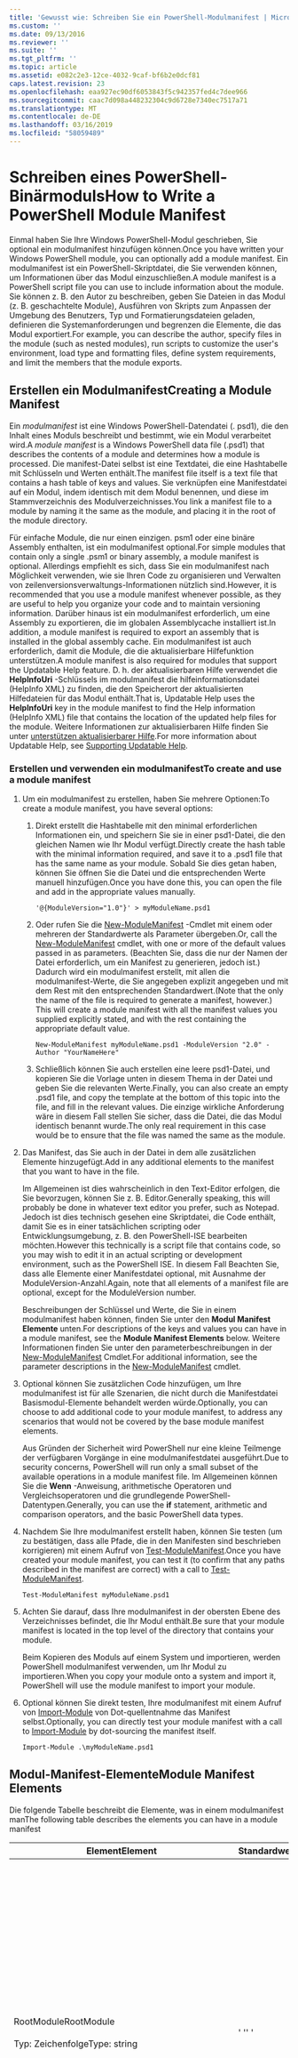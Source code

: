 ```yaml
---
title: 'Gewusst wie: Schreiben Sie ein PowerShell-Modulmanifest | Microsoft-Dokumentation'
ms.custom: ''
ms.date: 09/13/2016
ms.reviewer: ''
ms.suite: ''
ms.tgt_pltfrm: ''
ms.topic: article
ms.assetid: e082c2e3-12ce-4032-9caf-bf6b2e0dcf81
caps.latest.revision: 23
ms.openlocfilehash: eaa927ec90df6053843f5c942357fed4c7dee966
ms.sourcegitcommit: caac7d098a448232304c9d6728e7340ec7517a71
ms.translationtype: MT
ms.contentlocale: de-DE
ms.lasthandoff: 03/16/2019
ms.locfileid: "58059489"
---
```

# <a name="how-to-write-a-powershell-module-manifest"></a><span data-ttu-id="ed0cb-102">Schreiben eines PowerShell-Binärmoduls</span><span class="sxs-lookup"><span data-stu-id="ed0cb-102">How to Write a PowerShell Module Manifest</span></span>

<span data-ttu-id="ed0cb-103">Einmal haben Sie Ihre Windows PowerShell-Modul geschrieben, Sie optional ein modulmanifest hinzufügen können.</span><span class="sxs-lookup"><span data-stu-id="ed0cb-103">Once you have written your Windows PowerShell module, you can optionally add a module manifest.</span></span> <span data-ttu-id="ed0cb-104">Ein modulmanifest ist ein PowerShell-Skriptdatei, die Sie verwenden können, um Informationen über das Modul einzuschließen.</span><span class="sxs-lookup"><span data-stu-id="ed0cb-104">A module manifest is a PowerShell script file you can use to include information about the module.</span></span> <span data-ttu-id="ed0cb-105">Sie können z. B. den Autor zu beschreiben, geben Sie Dateien in das Modul (z. B. geschachtelte Module), Ausführen von Skripts zum Anpassen der Umgebung des Benutzers, Typ und Formatierungsdateien geladen, definieren die Systemanforderungen und begrenzen die Elemente, die das Modul exportiert.</span><span class="sxs-lookup"><span data-stu-id="ed0cb-105">For example, you can describe the author, specify files in the module (such as nested modules), run scripts to customize the user's environment, load type and formatting files, define system requirements, and limit the members that the module exports.</span></span>

## <a name="creating-a-module-manifest"></a><span data-ttu-id="ed0cb-106">Erstellen ein Modulmanifest</span><span class="sxs-lookup"><span data-stu-id="ed0cb-106">Creating a Module Manifest</span></span>

<span data-ttu-id="ed0cb-107">Ein *modulmanifest* ist eine Windows PowerShell-Datendatei (. psd1), die den Inhalt eines Moduls beschreibt und bestimmt, wie ein Modul verarbeitet wird.</span><span class="sxs-lookup"><span data-stu-id="ed0cb-107">A *module manifest* is a Windows PowerShell data file (.psd1) that describes the contents of a module and determines how a module is processed.</span></span> <span data-ttu-id="ed0cb-108">Die manifest-Datei selbst ist eine Textdatei, die eine Hashtabelle mit Schlüsseln und Werten enthält.</span><span class="sxs-lookup"><span data-stu-id="ed0cb-108">The manifest file itself is a text file that contains a hash table of keys and values.</span></span> <span data-ttu-id="ed0cb-109">Sie verknüpfen eine Manifestdatei auf ein Modul, indem identisch mit dem Modul benennen, und diese im Stammverzeichnis des Modulverzeichnisses.</span><span class="sxs-lookup"><span data-stu-id="ed0cb-109">You link a manifest file to a module by naming it the same as the module, and placing it in the root of the module directory.</span></span>

<span data-ttu-id="ed0cb-110">Für einfache Module, die nur einen einzigen. psm1 oder eine binäre Assembly enthalten, ist ein modulmanifest optional.</span><span class="sxs-lookup"><span data-stu-id="ed0cb-110">For simple modules that contain only a single .psm1 or binary assembly, a module manifest is optional.</span></span> <span data-ttu-id="ed0cb-111">Allerdings empfiehlt es sich, dass Sie ein modulmanifest nach Möglichkeit verwenden, wie sie Ihren Code zu organisieren und Verwalten von zeilenversionsverwaltungs-Informationen nützlich sind.</span><span class="sxs-lookup"><span data-stu-id="ed0cb-111">However, it is recommended that you use a module manifest whenever possible, as they are useful to help you organize your code and to maintain versioning information.</span></span> <span data-ttu-id="ed0cb-112">Darüber hinaus ist ein modulmanifest erforderlich, um eine Assembly zu exportieren, die im globalen Assemblycache installiert ist.</span><span class="sxs-lookup"><span data-stu-id="ed0cb-112">In addition, a module manifest is required to export an assembly that is installed in the global assembly cache.</span></span> <span data-ttu-id="ed0cb-113">Ein modulmanifest ist auch erforderlich, damit die Module, die die aktualisierbare Hilfefunktion unterstützen.</span><span class="sxs-lookup"><span data-stu-id="ed0cb-113">A module manifest is also required for modules that support the Updatable Help feature.</span></span> <span data-ttu-id="ed0cb-114">D. h. der aktualisierbaren Hilfe verwendet die **HelpInfoUri** -Schlüssels im modulmanifest die hilfeinformationsdatei (HelpInfo XML) zu finden, die den Speicherort der aktualisierten Hilfedateien für das Modul enthält.</span><span class="sxs-lookup"><span data-stu-id="ed0cb-114">That is, Updatable Help uses the **HelpInfoUri** key in the module manifest to find the Help information (HelpInfo XML) file that contains the location of the updated help files for the module.</span></span> <span data-ttu-id="ed0cb-115">Weitere Informationen zur aktualisierbaren Hilfe finden Sie unter [unterstützen aktualisierbarer Hilfe](./supporting-updatable-help.md).</span><span class="sxs-lookup"><span data-stu-id="ed0cb-115">For more information about Updatable Help, see [Supporting Updatable Help](./supporting-updatable-help.md).</span></span>

### <a name="to-create-and-use-a-module-manifest"></a><span data-ttu-id="ed0cb-116">Erstellen und verwenden ein modulmanifest</span><span class="sxs-lookup"><span data-stu-id="ed0cb-116">To create and use a module manifest</span></span>

1. <span data-ttu-id="ed0cb-117">Um ein modulmanifest zu erstellen, haben Sie mehrere Optionen:</span><span class="sxs-lookup"><span data-stu-id="ed0cb-117">To create a module manifest, you have several options:</span></span>

   1. <span data-ttu-id="ed0cb-118">Direkt erstellt die Hashtabelle mit den minimal erforderlichen Informationen ein, und speichern Sie sie in einer psd1-Datei, die den gleichen Namen wie Ihr Modul verfügt.</span><span class="sxs-lookup"><span data-stu-id="ed0cb-118">Directly create the hash table with the minimal information required, and save it to a .psd1 file that has the same name as your module.</span></span> <span data-ttu-id="ed0cb-119">Sobald Sie dies getan haben, können Sie öffnen Sie die Datei und die entsprechenden Werte manuell hinzufügen.</span><span class="sxs-lookup"><span data-stu-id="ed0cb-119">Once you have done this, you can open the file and add in the appropriate values manually.</span></span>

      `'@{ModuleVersion="1.0"}' > myModuleName.psd1`

   2. <span data-ttu-id="ed0cb-120">Oder rufen Sie die [New-ModuleManifest](/powershell/module/Microsoft.PowerShell.Core/New-ModuleManifest) -Cmdlet mit einem oder mehreren der Standardwerte als Parameter übergeben.</span><span class="sxs-lookup"><span data-stu-id="ed0cb-120">Or, call the [New-ModuleManifest](/powershell/module/Microsoft.PowerShell.Core/New-ModuleManifest) cmdlet, with one or more of the default values passed in as parameters.</span></span> <span data-ttu-id="ed0cb-121">(Beachten Sie, dass die nur der Namen der Datei erforderlich, um ein Manifest zu generieren, jedoch ist.) Dadurch wird ein modulmanifest erstellt, mit allen die modulmanifest-Werte, die Sie angegeben explizit angegeben und mit dem Rest mit den entsprechenden Standardwert.</span><span class="sxs-lookup"><span data-stu-id="ed0cb-121">(Note that the only the name of the file is required to generate a manifest, however.) This will create a module manifest with all the manifest values you supplied explicitly stated, and with the rest containing the appropriate default value.</span></span>

      `New-ModuleManifest myModuleName.psd1 -ModuleVersion "2.0" -Author "YourNameHere"`

   3. <span data-ttu-id="ed0cb-122">Schließlich können Sie auch erstellen eine leere psd1-Datei, und kopieren Sie die Vorlage unten in diesem Thema in der Datei und geben Sie die relevanten Werte.</span><span class="sxs-lookup"><span data-stu-id="ed0cb-122">Finally, you can also create an empty .psd1 file, and copy the template at the bottom of this topic into the file, and fill in the relevant values.</span></span> <span data-ttu-id="ed0cb-123">Die einzige wirkliche Anforderung wäre in diesem Fall stellen Sie sicher, dass die Datei, die das Modul identisch benannt wurde.</span><span class="sxs-lookup"><span data-stu-id="ed0cb-123">The only real requirement in this case would be to ensure that the file was named the same as the module.</span></span>

2. <span data-ttu-id="ed0cb-124">Das Manifest, das Sie auch in der Datei in dem alle zusätzlichen Elemente hinzugefügt.</span><span class="sxs-lookup"><span data-stu-id="ed0cb-124">Add in any additional elements to the manifest that you want to have in the file.</span></span>

   <span data-ttu-id="ed0cb-125">Im Allgemeinen ist dies wahrscheinlich in den Text-Editor erfolgen, die Sie bevorzugen, können Sie z. B. Editor.</span><span class="sxs-lookup"><span data-stu-id="ed0cb-125">Generally speaking, this will probably be done in whatever text editor you prefer, such as Notepad.</span></span> <span data-ttu-id="ed0cb-126">Jedoch ist dies technisch gesehen eine Skriptdatei, die Code enthält, damit Sie es in einer tatsächlichen scripting oder Entwicklungsumgebung, z. B. den PowerShell-ISE bearbeiten möchten.</span><span class="sxs-lookup"><span data-stu-id="ed0cb-126">However this technically is a script file that contains code, so you may wish to edit it in an actual scripting or development environment, such as the PowerShell ISE.</span></span> <span data-ttu-id="ed0cb-127">In diesem Fall Beachten Sie, dass alle Elemente einer Manifestdatei optional, mit Ausnahme der ModuleVersion-Anzahl.</span><span class="sxs-lookup"><span data-stu-id="ed0cb-127">Again, note that all elements of a manifest file are optional, except for the ModuleVersion number.</span></span>

   <span data-ttu-id="ed0cb-128">Beschreibungen der Schlüssel und Werte, die Sie in einem modulmanifest haben können, finden Sie unter den **Modul Manifest Elemente** unten.</span><span class="sxs-lookup"><span data-stu-id="ed0cb-128">For descriptions of the keys and values you can have in a module manifest, see the **Module Manifest Elements** below.</span></span> <span data-ttu-id="ed0cb-129">Weitere Informationen finden Sie unter den parameterbeschreibungen in der [New-ModuleManifest](/powershell/module/Microsoft.PowerShell.Core/New-ModuleManifest) Cmdlet.</span><span class="sxs-lookup"><span data-stu-id="ed0cb-129">For additional information, see the parameter descriptions in the  [New-ModuleManifest](/powershell/module/Microsoft.PowerShell.Core/New-ModuleManifest) cmdlet.</span></span>

3. <span data-ttu-id="ed0cb-130">Optional können Sie zusätzlichen Code hinzufügen, um Ihre modulmanifest ist für alle Szenarien, die nicht durch die Manifestdatei Basismodul-Elemente behandelt werden würde.</span><span class="sxs-lookup"><span data-stu-id="ed0cb-130">Optionally, you can choose to add additional code to your module manifest, to address any scenarios that would not be covered by the base module manifest elements.</span></span>

   <span data-ttu-id="ed0cb-131">Aus Gründen der Sicherheit wird PowerShell nur eine kleine Teilmenge der verfügbaren Vorgänge in eine modulmanifestdatei ausgeführt.</span><span class="sxs-lookup"><span data-stu-id="ed0cb-131">Due to security concerns, PowerShell will run only a small subset of the available operations in a module manifest file.</span></span> <span data-ttu-id="ed0cb-132">Im Allgemeinen können Sie die **Wenn** -Anweisung, arithmetische Operatoren und Vergleichsoperatoren und die grundlegende PowerShell-Datentypen.</span><span class="sxs-lookup"><span data-stu-id="ed0cb-132">Generally, you can use the **if** statement, arithmetic and comparison operators, and the basic PowerShell data types.</span></span>

4. <span data-ttu-id="ed0cb-133">Nachdem Sie Ihre modulmanifest erstellt haben, können Sie testen (um zu bestätigen, dass alle Pfade, die in den Manifesten sind beschrieben korrigieren) mit einem Aufruf von [Test-ModuleManifest](/powershell/module/Microsoft.PowerShell.Core/Test-ModuleManifest).</span><span class="sxs-lookup"><span data-stu-id="ed0cb-133">Once you have created your module manifest, you can test it (to confirm that any paths described in the manifest are correct) with a call to [Test-ModuleManifest](/powershell/module/Microsoft.PowerShell.Core/Test-ModuleManifest).</span></span>

   `Test-ModuleManifest myModuleName.psd1`

5. <span data-ttu-id="ed0cb-134">Achten Sie darauf, dass Ihre modulmanifest in der obersten Ebene des Verzeichnisses befindet, die Ihr Modul enthält.</span><span class="sxs-lookup"><span data-stu-id="ed0cb-134">Be sure that your module manifest is located in the top level of the directory that contains your module.</span></span>

   <span data-ttu-id="ed0cb-135">Beim Kopieren des Moduls auf einem System und importieren, werden PowerShell modulmanifest verwenden, um Ihr Modul zu importieren.</span><span class="sxs-lookup"><span data-stu-id="ed0cb-135">When you copy your module onto a system and import it, PowerShell will use the module manifest to import your module.</span></span>

6. <span data-ttu-id="ed0cb-136">Optional können Sie direkt testen, Ihre modulmanifest mit einem Aufruf von [Import-Module](/powershell/module/Microsoft.PowerShell.Core/Import-Module) von Dot-quellentnahme das Manifest selbst.</span><span class="sxs-lookup"><span data-stu-id="ed0cb-136">Optionally, you can directly test your module manifest with a call to [Import-Module](/powershell/module/Microsoft.PowerShell.Core/Import-Module) by dot-sourcing the manifest itself.</span></span>

   `Import-Module .\myModuleName.psd1`

## <a name="module-manifest-elements"></a><span data-ttu-id="ed0cb-137">Modul-Manifest-Elemente</span><span class="sxs-lookup"><span data-stu-id="ed0cb-137">Module Manifest Elements</span></span>

<span data-ttu-id="ed0cb-138">Die folgende Tabelle beschreibt die Elemente, was in einem modulmanifest man</span><span class="sxs-lookup"><span data-stu-id="ed0cb-138">The following table describes the elements you can have in a module manifest</span></span>

|<span data-ttu-id="ed0cb-139">Element</span><span class="sxs-lookup"><span data-stu-id="ed0cb-139">Element</span></span>|<span data-ttu-id="ed0cb-140">Standardwert</span><span class="sxs-lookup"><span data-stu-id="ed0cb-140">Default</span></span>|<span data-ttu-id="ed0cb-141">Beschreibung</span><span class="sxs-lookup"><span data-stu-id="ed0cb-141">Description</span></span>|
|-------------|-------------|-----------------|
|<span data-ttu-id="ed0cb-142">RootModule</span><span class="sxs-lookup"><span data-stu-id="ed0cb-142">RootModule</span></span><br /><br /> <span data-ttu-id="ed0cb-143">Typ: Zeichenfolge</span><span class="sxs-lookup"><span data-stu-id="ed0cb-143">Type: string</span></span>|<span data-ttu-id="ed0cb-144">' '</span><span class="sxs-lookup"><span data-stu-id="ed0cb-144">' '</span></span>|<span data-ttu-id="ed0cb-145">Modul "oder" Binary skriptmoduldatei dieses Manifest zugeordnet.</span><span class="sxs-lookup"><span data-stu-id="ed0cb-145">Script module or binary module file associated with this manifest.</span></span> <span data-ttu-id="ed0cb-146">Frühere Versionen von PowerShell wird dieses Element die "moduletoprocess" aufgerufen.</span><span class="sxs-lookup"><span data-stu-id="ed0cb-146">Previous versions of PowerShell called this element the ModuleToProcess.</span></span><br /><br /> <span data-ttu-id="ed0cb-147">Mögliche Typen für das stammmodul können leer sein (die dies veranlasst einen **Manifest** Modul), den Namen des ein Skriptmodul (. psm1, wodurch dies eine **Skript** Modul), oder der Name eines binären Moduls (.exe oder .dll, Das macht dies eine **binäre** Modul).</span><span class="sxs-lookup"><span data-stu-id="ed0cb-147">Possible types for the root module can be empty (which will make this a **Manifest** module), the name of a script module (.psm1, which makes this a **Script** module), or the name of a binary module (.exe or .dll, which makes this a **Binary** module).</span></span> <span data-ttu-id="ed0cb-148">Platzieren den Namen des ein modulmanifest (psd1) oder eine Skriptdatei (ps1) in diesem Element bewirkt, dass einen Fehler auftritt.</span><span class="sxs-lookup"><span data-stu-id="ed0cb-148">Placing the name of a module manifest (.psd1) or a script file (.ps1) in this element will cause an error to occur.</span></span>|
|<span data-ttu-id="ed0cb-149">ModuleVersion</span><span class="sxs-lookup"><span data-stu-id="ed0cb-149">ModuleVersion</span></span><br /><br /> <span data-ttu-id="ed0cb-150">Typ: Zeichenfolge</span><span class="sxs-lookup"><span data-stu-id="ed0cb-150">Type: string</span></span>|<span data-ttu-id="ed0cb-151">1.0</span><span class="sxs-lookup"><span data-stu-id="ed0cb-151">1.0</span></span>|<span data-ttu-id="ed0cb-152">Die Versionsnummer dieses Moduls.</span><span class="sxs-lookup"><span data-stu-id="ed0cb-152">Version number of this module.</span></span> <span data-ttu-id="ed0cb-153">Die Zeichenfolge muss in [System.Version] konvertiert werden können.</span><span class="sxs-lookup"><span data-stu-id="ed0cb-153">The string must be able to convert to [System.Version].</span></span> <span data-ttu-id="ed0cb-154">D.h., ' #. #. #. #. #'.</span><span class="sxs-lookup"><span data-stu-id="ed0cb-154">That is, '#.#.#.#.#'.</span></span> <span data-ttu-id="ed0cb-155">`Import-Module` Lädt das erste Modul, das es in findet der **$psModulePath** , die mit dem Namen übereinstimmt, und verfügt über mindestens so hoch ein moduleversion-Schlüssel als die `-MinimumVersion` Parameter.</span><span class="sxs-lookup"><span data-stu-id="ed0cb-155">`Import-Module` will load the first module it finds on the **$psModulePath** that matches the name, and has at least as high a ModuleVersion, as the `-MinimumVersion` parameter.</span></span> <span data-ttu-id="ed0cb-156">Um eine bestimmte Version zu importieren, verwenden Sie die`-RequiredVersion` Parameter stattdessen.</span><span class="sxs-lookup"><span data-stu-id="ed0cb-156">To import a specific version, use the`-RequiredVersion` parameter, instead.</span></span><br /><br /> <span data-ttu-id="ed0cb-157">Beispiel: `ModuleVersion = '1.0'`</span><span class="sxs-lookup"><span data-stu-id="ed0cb-157">Example: `ModuleVersion = '1.0'`</span></span>|
|<span data-ttu-id="ed0cb-158">GUID</span><span class="sxs-lookup"><span data-stu-id="ed0cb-158">GUID</span></span><br /><br /> <span data-ttu-id="ed0cb-159">Typ: Zeichenfolge</span><span class="sxs-lookup"><span data-stu-id="ed0cb-159">Type: string</span></span>|<span data-ttu-id="ed0cb-160">Automatisch generierte GUID</span><span class="sxs-lookup"><span data-stu-id="ed0cb-160">Autogenerated GUID</span></span>|<span data-ttu-id="ed0cb-161">Die ID zur eindeutigen Identifizierung dieses Modul verwendet.</span><span class="sxs-lookup"><span data-stu-id="ed0cb-161">ID used to uniquely identify this module.</span></span> <span data-ttu-id="ed0cb-162">Beachten Sie, dass derzeit Importieren eines Moduls GUID nicht möglich.</span><span class="sxs-lookup"><span data-stu-id="ed0cb-162">Note that you cannot currently import a module by GUID.</span></span><br /><br /> <span data-ttu-id="ed0cb-163">Beispiel: `GUID = 'cfc45206-1e49-459d-a8ad-5b571ef94857'`</span><span class="sxs-lookup"><span data-stu-id="ed0cb-163">Example: `GUID = 'cfc45206-1e49-459d-a8ad-5b571ef94857'`</span></span>|
|<span data-ttu-id="ed0cb-164">Autor</span><span class="sxs-lookup"><span data-stu-id="ed0cb-164">Author</span></span><br /><br /> <span data-ttu-id="ed0cb-165">Typ: Zeichenfolge</span><span class="sxs-lookup"><span data-stu-id="ed0cb-165">Type: string</span></span>|<span data-ttu-id="ed0cb-166">Keine</span><span class="sxs-lookup"><span data-stu-id="ed0cb-166">None</span></span>|<span data-ttu-id="ed0cb-167">Der Autor dieses Moduls.</span><span class="sxs-lookup"><span data-stu-id="ed0cb-167">Author of this module.</span></span><br /><br /> <span data-ttu-id="ed0cb-168">Beispiel: `Author = 'AuthorNameHere'`</span><span class="sxs-lookup"><span data-stu-id="ed0cb-168">Example: `Author = 'AuthorNameHere'`</span></span>|
|<span data-ttu-id="ed0cb-169">CompanyName</span><span class="sxs-lookup"><span data-stu-id="ed0cb-169">CompanyName</span></span><br /><br /> <span data-ttu-id="ed0cb-170">Typ: Zeichenfolge</span><span class="sxs-lookup"><span data-stu-id="ed0cb-170">Type: string</span></span>|<span data-ttu-id="ed0cb-171">Unbekannt</span><span class="sxs-lookup"><span data-stu-id="ed0cb-171">Unknown</span></span>|<span data-ttu-id="ed0cb-172">Unternehmen oder den Hersteller dieses Moduls.</span><span class="sxs-lookup"><span data-stu-id="ed0cb-172">Company or vendor of this module.</span></span><br /><br /> <span data-ttu-id="ed0cb-173">Beispiel: `CompanyName = 'Fabrikam'`</span><span class="sxs-lookup"><span data-stu-id="ed0cb-173">Example: `CompanyName = 'Fabrikam'`</span></span>|
|<span data-ttu-id="ed0cb-174">Copyright</span><span class="sxs-lookup"><span data-stu-id="ed0cb-174">Copyright</span></span><br /><br /> <span data-ttu-id="ed0cb-175">Typ: Zeichenfolge</span><span class="sxs-lookup"><span data-stu-id="ed0cb-175">Type: string</span></span>|<span data-ttu-id="ed0cb-176">(c) [CurrentYear] [Autor].</span><span class="sxs-lookup"><span data-stu-id="ed0cb-176">(c) [currentYear] [Author].</span></span> <span data-ttu-id="ed0cb-177">Alle Rechte vorbehalten.</span><span class="sxs-lookup"><span data-stu-id="ed0cb-177">All rights reserved.</span></span>|<span data-ttu-id="ed0cb-178">Urheberrechtserklärung für dieses Modul.</span><span class="sxs-lookup"><span data-stu-id="ed0cb-178">Copyright statement for this module.</span></span><br /><br /> <span data-ttu-id="ed0cb-179">Beispiel: `Copyright = '2016 AuthorName. All rights reserved.'`</span><span class="sxs-lookup"><span data-stu-id="ed0cb-179">Example: `Copyright = '2016 AuthorName. All rights reserved.'`</span></span>|
|<span data-ttu-id="ed0cb-180">Beschreibung</span><span class="sxs-lookup"><span data-stu-id="ed0cb-180">Description</span></span><br /><br /> <span data-ttu-id="ed0cb-181">Typ: Zeichenfolge</span><span class="sxs-lookup"><span data-stu-id="ed0cb-181">Type: string</span></span>|<span data-ttu-id="ed0cb-182">' '</span><span class="sxs-lookup"><span data-stu-id="ed0cb-182">' '</span></span>|<span data-ttu-id="ed0cb-183">Beschreibung der von diesem Modul bereitgestellten Funktionen.</span><span class="sxs-lookup"><span data-stu-id="ed0cb-183">Description of the functionality provided by this module.</span></span><br /><br /> <span data-ttu-id="ed0cb-184">Beispiel: `Description = 'This is a description of a module.'`</span><span class="sxs-lookup"><span data-stu-id="ed0cb-184">Example: `Description = 'This is a description of a module.'`</span></span>|
|<span data-ttu-id="ed0cb-185">PowerShellVersion</span><span class="sxs-lookup"><span data-stu-id="ed0cb-185">PowerShellVersion</span></span><br /><br /> <span data-ttu-id="ed0cb-186">Typ: Zeichenfolge</span><span class="sxs-lookup"><span data-stu-id="ed0cb-186">Type: string</span></span>|<span data-ttu-id="ed0cb-187">' '</span><span class="sxs-lookup"><span data-stu-id="ed0cb-187">' '</span></span>|<span data-ttu-id="ed0cb-188">Die Mindestversion von der Windows PowerShell-Engine, die von diesem Modul erforderlich.</span><span class="sxs-lookup"><span data-stu-id="ed0cb-188">Minimum version of the Windows PowerShell engine required by this module.</span></span> <span data-ttu-id="ed0cb-189">Aktuell gültigen Werte sind 1.0, 2.0, 3.0, 4.0 und 5.0.</span><span class="sxs-lookup"><span data-stu-id="ed0cb-189">Current valid values are 1.0, 2.0, 3.0, 4.0, and 5.0.</span></span><br /><br /> <span data-ttu-id="ed0cb-190">Beispiel: `PowerShellVersion = '5.0'`</span><span class="sxs-lookup"><span data-stu-id="ed0cb-190">Example: `PowerShellVersion = '5.0'`</span></span>|
|<span data-ttu-id="ed0cb-191">PowerShellHostName</span><span class="sxs-lookup"><span data-stu-id="ed0cb-191">PowerShellHostName</span></span><br /><br /> <span data-ttu-id="ed0cb-192">Typ: Zeichenfolge</span><span class="sxs-lookup"><span data-stu-id="ed0cb-192">Type: string</span></span>|<span data-ttu-id="ed0cb-193">' '</span><span class="sxs-lookup"><span data-stu-id="ed0cb-193">' '</span></span>|<span data-ttu-id="ed0cb-194">Gibt den Namen des Windows PowerShell-Hosts, die vom Modul erforderlich ist.</span><span class="sxs-lookup"><span data-stu-id="ed0cb-194">Specifies the name of the Windows PowerShell host that is required by the module.</span></span> <span data-ttu-id="ed0cb-195">Dieser Name wird von Windows PowerShell bereitgestellt.</span><span class="sxs-lookup"><span data-stu-id="ed0cb-195">This name is provided by Windows PowerShell.</span></span> <span data-ttu-id="ed0cb-196">Um den Namen des Hostprogramms in der Anwendung suchen, geben: `$host.name` .</span><span class="sxs-lookup"><span data-stu-id="ed0cb-196">To find the name of a host program, in the program, type: `$host.name` .</span></span><br /><br /> <span data-ttu-id="ed0cb-197">Beispiel: `PowerShellHostName = 'Windows PowerShell ISE Host'`</span><span class="sxs-lookup"><span data-stu-id="ed0cb-197">Example: `PowerShellHostName = 'Windows PowerShell ISE Host'`</span></span>|
|<span data-ttu-id="ed0cb-198">PowerShellHostVersion</span><span class="sxs-lookup"><span data-stu-id="ed0cb-198">PowerShellHostVersion</span></span><br /><br /> <span data-ttu-id="ed0cb-199">Typ: Zeichenfolge</span><span class="sxs-lookup"><span data-stu-id="ed0cb-199">Type: string</span></span>|<span data-ttu-id="ed0cb-200">' '</span><span class="sxs-lookup"><span data-stu-id="ed0cb-200">' '</span></span>|<span data-ttu-id="ed0cb-201">Die Mindestversion des Windows PowerShell-Hosts, die von diesem Modul erforderlich.</span><span class="sxs-lookup"><span data-stu-id="ed0cb-201">Minimum version of the Windows PowerShell host required by this module.</span></span><br /><br /> <span data-ttu-id="ed0cb-202">Beispiel: `PowerShellHostVersion = '2.0'`</span><span class="sxs-lookup"><span data-stu-id="ed0cb-202">Example: `PowerShellHostVersion = '2.0'`</span></span>|
|<span data-ttu-id="ed0cb-203">DotNetFrameworkVersion</span><span class="sxs-lookup"><span data-stu-id="ed0cb-203">DotNetFrameworkVersion</span></span><br /><br /> <span data-ttu-id="ed0cb-204">Typ: Zeichenfolge</span><span class="sxs-lookup"><span data-stu-id="ed0cb-204">Type: string</span></span>|<span data-ttu-id="ed0cb-205">' '</span><span class="sxs-lookup"><span data-stu-id="ed0cb-205">' '</span></span>|<span data-ttu-id="ed0cb-206">Die Mindestversion von Microsoft .NET Framework, die von diesem Modul erforderlich.</span><span class="sxs-lookup"><span data-stu-id="ed0cb-206">Minimum version of Microsoft .NET Framework required by this module.</span></span><br /><br /> <span data-ttu-id="ed0cb-207">Beispiel: `DotNetFrameworkVersion = '3.5'`</span><span class="sxs-lookup"><span data-stu-id="ed0cb-207">Example: `DotNetFrameworkVersion = '3.5'`</span></span>|
|<span data-ttu-id="ed0cb-208">CLRVersion</span><span class="sxs-lookup"><span data-stu-id="ed0cb-208">CLRVersion</span></span><br /><br /> <span data-ttu-id="ed0cb-209">Typ: Zeichenfolge</span><span class="sxs-lookup"><span data-stu-id="ed0cb-209">Type: string</span></span>|<span data-ttu-id="ed0cb-210">' '</span><span class="sxs-lookup"><span data-stu-id="ed0cb-210">' '</span></span>|<span data-ttu-id="ed0cb-211">Die Mindestversion von die common Language Runtime (CLR), das von diesem Modul erforderlich.</span><span class="sxs-lookup"><span data-stu-id="ed0cb-211">Minimum version of the common language runtime (CLR) required by this module.</span></span><br /><br /> <span data-ttu-id="ed0cb-212">Beispiel: `CLRVersion = '3.5'`</span><span class="sxs-lookup"><span data-stu-id="ed0cb-212">Example: `CLRVersion = '3.5'`</span></span>|
|<span data-ttu-id="ed0cb-213">ProcessorArchitecture</span><span class="sxs-lookup"><span data-stu-id="ed0cb-213">ProcessorArchitecture</span></span><br /><br /> <span data-ttu-id="ed0cb-214">Typ: Zeichenfolge</span><span class="sxs-lookup"><span data-stu-id="ed0cb-214">Type: string</span></span>|<span data-ttu-id="ed0cb-215">' '</span><span class="sxs-lookup"><span data-stu-id="ed0cb-215">' '</span></span>|<span data-ttu-id="ed0cb-216">Prozessorarchitektur (keiner, X86, Amd64) von diesem Modul erforderlich.</span><span class="sxs-lookup"><span data-stu-id="ed0cb-216">Processor architecture (None, X86, Amd64) required by this module.</span></span> <span data-ttu-id="ed0cb-217">Gültige Werte sind x86, AMD64, IA64 und None (unbekannt oder nicht angegeben).</span><span class="sxs-lookup"><span data-stu-id="ed0cb-217">Valid values are x86, AMD64, IA64, and None (unknown or unspecified).</span></span><br /><br /> <span data-ttu-id="ed0cb-218">Beispiel: `ProcessorArchitecture = 'x86'`</span><span class="sxs-lookup"><span data-stu-id="ed0cb-218">Example: `ProcessorArchitecture = 'x86'`</span></span>|
|<span data-ttu-id="ed0cb-219">RequiredModules</span><span class="sxs-lookup"><span data-stu-id="ed0cb-219">RequiredModules</span></span><br /><br /> <span data-ttu-id="ed0cb-220">Typ: [String []]</span><span class="sxs-lookup"><span data-stu-id="ed0cb-220">Type: [string[]]</span></span>|<span data-ttu-id="ed0cb-221">@()</span><span class="sxs-lookup"><span data-stu-id="ed0cb-221">@()</span></span>|<span data-ttu-id="ed0cb-222">Module, die in der globalen Umgebung vor dem Importieren dieses Modul importiert werden müssen.</span><span class="sxs-lookup"><span data-stu-id="ed0cb-222">Modules that must be imported into the global environment prior to importing this module.</span></span> <span data-ttu-id="ed0cb-223">Dies lädt die Module aufgeführt, es sei denn, sie bereits geladen wurden.</span><span class="sxs-lookup"><span data-stu-id="ed0cb-223">This will load any modules listed unless they have already been loaded.</span></span> <span data-ttu-id="ed0cb-224">(Z. B. möglicherweise einige Module bereits von einem anderen Modul geladen werden.).</span><span class="sxs-lookup"><span data-stu-id="ed0cb-224">(For example, some modules may already be loaded by a different module.).</span></span> <span data-ttu-id="ed0cb-225">Es ist auch möglich, an eine bestimmte Version zu laden, indem `RequiredVersion` statt `ModuleVersion`.</span><span class="sxs-lookup"><span data-stu-id="ed0cb-225">It is also possible to specify a specific version to load using `RequiredVersion` rather than `ModuleVersion`.</span></span> <span data-ttu-id="ed0cb-226">Bei Verwendung `ModuleVersion` lädt die neueste Version, die mit einem Minimum an die angegebene Version zur Verfügung.</span><span class="sxs-lookup"><span data-stu-id="ed0cb-226">When using `ModuleVersion` it will load the newest version available with a minimum of the version specified.</span></span><br /><br /> <span data-ttu-id="ed0cb-227">Beispiel: `RequiredModules = @(@{ModuleName="myDependentModule", ModuleVersion="2.0",Guid="cfc45206-1e49-459d-a8ad-5b571ef94857"})`</span><span class="sxs-lookup"><span data-stu-id="ed0cb-227">Example: `RequiredModules = @(@{ModuleName="myDependentModule", ModuleVersion="2.0",Guid="cfc45206-1e49-459d-a8ad-5b571ef94857"})`</span></span><br /><br /> <span data-ttu-id="ed0cb-228">Beispiel: `RequiredModules = @(@{ModuleName="myDependentModule", RequiredVersion="1.5",Guid="cfc45206-1e49-459d-a8ad-5b571ef94857"})`</span><span class="sxs-lookup"><span data-stu-id="ed0cb-228">Example: `RequiredModules = @(@{ModuleName="myDependentModule", RequiredVersion="1.5",Guid="cfc45206-1e49-459d-a8ad-5b571ef94857"})`</span></span>|
|<span data-ttu-id="ed0cb-229">RequiredAssemblies</span><span class="sxs-lookup"><span data-stu-id="ed0cb-229">RequiredAssemblies</span></span><br /><br /> <span data-ttu-id="ed0cb-230">Typ: [String []]</span><span class="sxs-lookup"><span data-stu-id="ed0cb-230">Type: [string[]]</span></span>|<span data-ttu-id="ed0cb-231">@()</span><span class="sxs-lookup"><span data-stu-id="ed0cb-231">@()</span></span>|<span data-ttu-id="ed0cb-232">Assemblys, die vor dem Importieren dieses Modul geladen werden müssen.</span><span class="sxs-lookup"><span data-stu-id="ed0cb-232">Assemblies that must be loaded prior to importing this module.</span></span><br /><br /> <span data-ttu-id="ed0cb-233">Beachten Sie, dass im Gegensatz zu der RequiredModules, PowerShell die RequiredAssemblies geladen werden, wenn sie nicht bereits geladen sind.</span><span class="sxs-lookup"><span data-stu-id="ed0cb-233">Note that unlike RequiredModules, PowerShell will load the RequiredAssemblies if they are not already loaded.</span></span>|
|<span data-ttu-id="ed0cb-234">ScriptsToProcess</span><span class="sxs-lookup"><span data-stu-id="ed0cb-234">ScriptsToProcess</span></span><br /><br /> <span data-ttu-id="ed0cb-235">Typ: [String []]</span><span class="sxs-lookup"><span data-stu-id="ed0cb-235">Type: [string[]]</span></span>|<span data-ttu-id="ed0cb-236">@()</span><span class="sxs-lookup"><span data-stu-id="ed0cb-236">@()</span></span>|<span data-ttu-id="ed0cb-237">Skript (ps1)-Dateien, die im Sitzungsstatus des Aufrufers ausgeführt werden, wenn das Modul importiert wird.</span><span class="sxs-lookup"><span data-stu-id="ed0cb-237">Script (.ps1) files that are run in the caller's session state when the module is imported.</span></span> <span data-ttu-id="ed0cb-238">Dies ist möglicherweise die globale Sitzungen, Status oder, bei geschachtelten Modulen, die den Sitzungsstatus eines anderen Moduls.</span><span class="sxs-lookup"><span data-stu-id="ed0cb-238">This could be the global session state or, for nested modules, the session state of another module.</span></span> <span data-ttu-id="ed0cb-239">Sie können diese Skripts verwenden, um eine Umgebung vorbereiten, wie Sie ein Anmeldeskript verwenden würden.</span><span class="sxs-lookup"><span data-stu-id="ed0cb-239">You can use these scripts to prepare an environment just as you might use a login script.</span></span><br /><br /> <span data-ttu-id="ed0cb-240">Diese Skripts werden ausgeführt, bevor eines der Module, die im Manifest aufgelisteten geladen werden.</span><span class="sxs-lookup"><span data-stu-id="ed0cb-240">These scripts are run before any of the modules listed in the manifest are loaded.</span></span>|
|<span data-ttu-id="ed0cb-241">TypesToProcess</span><span class="sxs-lookup"><span data-stu-id="ed0cb-241">TypesToProcess</span></span><br /><br /> <span data-ttu-id="ed0cb-242">Typ: [Object []]</span><span class="sxs-lookup"><span data-stu-id="ed0cb-242">Type: [Object[]]</span></span>|<span data-ttu-id="ed0cb-243">@()</span><span class="sxs-lookup"><span data-stu-id="ed0cb-243">@()</span></span>|<span data-ttu-id="ed0cb-244">Geben Sie die Dateien (. ps1xml) geladen werden, wenn Sie dieses Modul zu importieren.</span><span class="sxs-lookup"><span data-stu-id="ed0cb-244">Type files (.ps1xml) to be loaded when importing this module.</span></span>|
|<span data-ttu-id="ed0cb-245">FormatsToProcess</span><span class="sxs-lookup"><span data-stu-id="ed0cb-245">FormatsToProcess</span></span><br /><br /> <span data-ttu-id="ed0cb-246">Typ: [Object []]</span><span class="sxs-lookup"><span data-stu-id="ed0cb-246">Type: [Object[]]</span></span>|<span data-ttu-id="ed0cb-247">@()</span><span class="sxs-lookup"><span data-stu-id="ed0cb-247">@()</span></span>|<span data-ttu-id="ed0cb-248">Formatdateien Sie (. ps1xml) geladen werden, wenn Sie dieses Modul zu importieren.</span><span class="sxs-lookup"><span data-stu-id="ed0cb-248">Format files (.ps1xml) to be loaded when importing this module.</span></span>|
|<span data-ttu-id="ed0cb-249">NestedModules</span><span class="sxs-lookup"><span data-stu-id="ed0cb-249">NestedModules</span></span><br /><br /> <span data-ttu-id="ed0cb-250">Typ: [Object []]</span><span class="sxs-lookup"><span data-stu-id="ed0cb-250">Type: [Object[]]</span></span>|<span data-ttu-id="ed0cb-251">@()</span><span class="sxs-lookup"><span data-stu-id="ed0cb-251">@()</span></span>|<span data-ttu-id="ed0cb-252">Module, die als geschachtelte Module des Moduls im RootModule / "moduletoprocess" angegebenen importieren.</span><span class="sxs-lookup"><span data-stu-id="ed0cb-252">Modules to import as nested modules of the module specified in RootModule/ModuleToProcess.</span></span><br /><br /> <span data-ttu-id="ed0cb-253">Hinzufügen einen Modulnamen für dieses Element ist vergleichbar mit einem Aufruf `Import-Module` aus dem Skript oder eine Assembly Code heraus.</span><span class="sxs-lookup"><span data-stu-id="ed0cb-253">Adding a module name to this element is similar to calling `Import-Module` from within your script or assembly code.</span></span> <span data-ttu-id="ed0cb-254">Der Hauptunterschied besteht darin, dass es leichter ist zu erkennen, was Sie hier in der Manifestdatei laden.</span><span class="sxs-lookup"><span data-stu-id="ed0cb-254">The main difference is that it's easier to see what you are loading here in the manifest file.</span></span> <span data-ttu-id="ed0cb-255">Auch wenn ein Modul nicht laden hier, werden Sie noch nicht Ihre tatsächliche Modul geladen haben.</span><span class="sxs-lookup"><span data-stu-id="ed0cb-255">Also, if a module fails to load here, you will not yet have loaded your actual module.</span></span><br /><br /> <span data-ttu-id="ed0cb-256">Zusätzlich zu anderen Modulen können Sie auch hier die Skripts (ps1)-Dateien laden.</span><span class="sxs-lookup"><span data-stu-id="ed0cb-256">In addition to other modules, you may also load script (.ps1) files here.</span></span> <span data-ttu-id="ed0cb-257">Diese Dateien werden im Rahmen der stammmodul ausgeführt.</span><span class="sxs-lookup"><span data-stu-id="ed0cb-257">These files will execute in the context of the root module.</span></span> <span data-ttu-id="ed0cb-258">(Dies entspricht Dot-sourcing das Skript in Ihrem Stammverzeichnis-Modul.)</span><span class="sxs-lookup"><span data-stu-id="ed0cb-258">(This is equivalent to dot sourcing the script in your root module.)</span></span>|
|<span data-ttu-id="ed0cb-259">FunctionsToExport</span><span class="sxs-lookup"><span data-stu-id="ed0cb-259">FunctionsToExport</span></span><br /><br /> <span data-ttu-id="ed0cb-260">Typ: Zeichenfolge</span><span class="sxs-lookup"><span data-stu-id="ed0cb-260">Type: String</span></span>|<span data-ttu-id="ed0cb-261">'\*'</span><span class="sxs-lookup"><span data-stu-id="ed0cb-261">'\*'</span></span>|<span data-ttu-id="ed0cb-262">Gibt die Funktionen, die das Modul exportiert (Platzhalterzeichen Zeichen sind zulässig), den Sitzungsstatus des Aufrufers an.</span><span class="sxs-lookup"><span data-stu-id="ed0cb-262">Specifies the functions that the module exports (wildcard characters are permitted) to the caller's session state.</span></span> <span data-ttu-id="ed0cb-263">Standardmäßig werden alle Funktionen exportiert.</span><span class="sxs-lookup"><span data-stu-id="ed0cb-263">By default, all functions are exported.</span></span> <span data-ttu-id="ed0cb-264">Sie können diesen Schlüssel verwenden, um die Funktionen einzuschränken, die vom Modul exportiert werden.</span><span class="sxs-lookup"><span data-stu-id="ed0cb-264">You can use this key to restrict the functions that are exported by the module.</span></span><br /><br /> <span data-ttu-id="ed0cb-265">Sitzungsstatus des Aufrufers kann es sich um die globale Sitzungen, Status oder, bei geschachtelten Modulen, die den Sitzungsstatus eines anderen Moduls sein.</span><span class="sxs-lookup"><span data-stu-id="ed0cb-265">The caller's session state can be the global session state or, for nested modules, the session state of another module.</span></span> <span data-ttu-id="ed0cb-266">Wenn geschachtelte Module zu verketten, werden alle Funktionen, die durch ein geschachteltes Modul exportiert werden, wenn ein Modul in der Kette die Funktion beschränkt, mit dem Schlüssel "functionstoexport" in den globalen Sitzungsstatus exportiert.</span><span class="sxs-lookup"><span data-stu-id="ed0cb-266">When chaining nested modules, all functions that are exported by a nested module will be exported to the global session state unless a module in the chain restricts the function by using the FunctionsToExport key.</span></span><br /><br /> <span data-ttu-id="ed0cb-267">Wenn das Manifest auch Aliase für die Funktionen exportiert, diesen Schlüssel kann Funktionen, deren Aliase aufgeführt sind, werden, im AliasesToExport Schlüssel entfernen, aber dieser Schlüssel kann nicht funktionsaliase zur Liste hinzugefügt.</span><span class="sxs-lookup"><span data-stu-id="ed0cb-267">If the manifest also exports aliases for the functions, this key can remove functions whose aliases are listed in the AliasesToExport key, but this key cannot add function aliases to the list.</span></span>|
|<span data-ttu-id="ed0cb-268">CmdletsToExport</span><span class="sxs-lookup"><span data-stu-id="ed0cb-268">CmdletsToExport</span></span><br /><br /> <span data-ttu-id="ed0cb-269">Typ: Zeichenfolge</span><span class="sxs-lookup"><span data-stu-id="ed0cb-269">Type: String</span></span>|<span data-ttu-id="ed0cb-270">'\*'</span><span class="sxs-lookup"><span data-stu-id="ed0cb-270">'\*'</span></span>|<span data-ttu-id="ed0cb-271">Gibt an, die Cmdlets, die das Modul exportiert (Platzhalterzeichen Zeichen sind zulässig).</span><span class="sxs-lookup"><span data-stu-id="ed0cb-271">Specifies the cmdlets that the module exports (wildcard characters are permitted).</span></span> <span data-ttu-id="ed0cb-272">Standardmäßig werden alle Cmdlets exportiert.</span><span class="sxs-lookup"><span data-stu-id="ed0cb-272">By default, all cmdlets are exported.</span></span> <span data-ttu-id="ed0cb-273">Sie können diesen Schlüssel verwenden, um die Cmdlets einzuschränken, die vom Modul exportiert werden.</span><span class="sxs-lookup"><span data-stu-id="ed0cb-273">You can use this key to restrict the cmdlets that are exported by the module.</span></span><br /><br /> <span data-ttu-id="ed0cb-274">Sitzungsstatus des Aufrufers kann es sich um die globale Sitzungen, Status oder, bei geschachtelten Modulen, die den Sitzungsstatus eines anderen Moduls sein.</span><span class="sxs-lookup"><span data-stu-id="ed0cb-274">The caller's session state can be the global session state or, for nested modules, the session state of another module.</span></span> <span data-ttu-id="ed0cb-275">Wenn Sie geschachtelte Module Verkettung sind, werden alle Cmdlets, die durch ein geschachteltes Modul exportiert werden, wenn ein Modul in der Kette das-Cmdlet beschränkt, mit dem Schlüssel CmdletsToExport letztendlich auf den globalen Sitzungsstatus exportiert.</span><span class="sxs-lookup"><span data-stu-id="ed0cb-275">When you are chaining nested modules, all cmdlets that are exported by a nested module will be ultimately exported to the global session state unless a module in the chain restricts the cmdlet by using the CmdletsToExport key.</span></span><br /><br /> <span data-ttu-id="ed0cb-276">Wenn das Manifest auch Aliase für die Cmdlets exportiert, diesen Schlüssel kann Cmdlets, deren Aliasnamen aufgelistet sind, im AliasesToExport Schlüssel entfernen, aber dieser Schlüssel kann nicht das Cmdlet-Aliase zur Liste hinzufügen.</span><span class="sxs-lookup"><span data-stu-id="ed0cb-276">If the manifest also exports aliases for the cmdlets, this key can remove cmdlets whose aliases are listed in the AliasesToExport key, but this key cannot add cmdlet aliases to the list.</span></span>|
|<span data-ttu-id="ed0cb-277">VariablesToExport</span><span class="sxs-lookup"><span data-stu-id="ed0cb-277">VariablesToExport</span></span><br /><br /> <span data-ttu-id="ed0cb-278">Typ: Zeichenfolge</span><span class="sxs-lookup"><span data-stu-id="ed0cb-278">Type: String</span></span>|<span data-ttu-id="ed0cb-279">'\*'</span><span class="sxs-lookup"><span data-stu-id="ed0cb-279">'\*'</span></span>|<span data-ttu-id="ed0cb-280">Gibt die Variablen, die das Modul exportiert (Platzhalterzeichen Zeichen sind zulässig), den Sitzungsstatus des Aufrufers an.</span><span class="sxs-lookup"><span data-stu-id="ed0cb-280">Specifies the variables that the module exports (wildcard characters are permitted) to the caller's session state.</span></span> <span data-ttu-id="ed0cb-281">Standardmäßig werden alle Variablen exportiert.</span><span class="sxs-lookup"><span data-stu-id="ed0cb-281">By default, all variables are exported.</span></span> <span data-ttu-id="ed0cb-282">Sie können diesen Schlüssel verwenden, um die Variablen einzuschränken, die vom Modul exportiert werden.</span><span class="sxs-lookup"><span data-stu-id="ed0cb-282">You can use this key to restrict the variables that are exported by the module.</span></span><br /><br /> <span data-ttu-id="ed0cb-283">Sitzungsstatus des Aufrufers kann es sich um die globale Sitzungen, Status oder, bei geschachtelten Modulen, die den Sitzungsstatus eines anderen Moduls sein.</span><span class="sxs-lookup"><span data-stu-id="ed0cb-283">The caller's session state can be the global session state or, for nested modules, the session state of another module.</span></span> <span data-ttu-id="ed0cb-284">Wenn Sie geschachtelte Module Verkettung sind, werden alle Variablen, die durch ein geschachteltes Modul exportiert werden, wenn ein Modul in der Kette der Variablen beschränkt, mit dem Schlüssel VariablesToExport auf den globalen Sitzungsstatus exportiert.</span><span class="sxs-lookup"><span data-stu-id="ed0cb-284">When you are chaining nested modules, all variables that are exported by a nested module will be exported to the global session state unless a module in the chain restricts the variable by using the VariablesToExport key.</span></span><br /><br /> <span data-ttu-id="ed0cb-285">Wenn das Manifest auch Aliase für Variablen exportiert, diesen Schlüssel kann Variablen, deren Aliasnamen aufgelistet sind, im AliasesToExport Schlüssel entfernen, aber dieser Schlüssel kann nicht Variable Aliase zur Liste hinzugefügt.</span><span class="sxs-lookup"><span data-stu-id="ed0cb-285">If the manifest also exports aliases for the variables, this key can remove variables whose aliases are listed in the AliasesToExport key, but this key cannot add variable aliases to the list.</span></span>|
|<span data-ttu-id="ed0cb-286">AliasesToExport</span><span class="sxs-lookup"><span data-stu-id="ed0cb-286">AliasesToExport</span></span><br /><br /> <span data-ttu-id="ed0cb-287">Typ: Zeichenfolge</span><span class="sxs-lookup"><span data-stu-id="ed0cb-287">Type: String</span></span>|<span data-ttu-id="ed0cb-288">'\*'</span><span class="sxs-lookup"><span data-stu-id="ed0cb-288">'\*'</span></span>|<span data-ttu-id="ed0cb-289">Gibt die Aliase, die das Modul exportiert (Platzhalterzeichen Zeichen sind zulässig), den Sitzungsstatus des Aufrufers an.</span><span class="sxs-lookup"><span data-stu-id="ed0cb-289">Specifies the aliases that the module exports (wildcard characters are permitted) to the caller's session state.</span></span> <span data-ttu-id="ed0cb-290">Standardmäßig werden alle Aliase exportiert.</span><span class="sxs-lookup"><span data-stu-id="ed0cb-290">By default, all aliases are exported.</span></span> <span data-ttu-id="ed0cb-291">Sie können diesen Schlüssel verwenden, um die Aliase einzuschränken, die vom Modul exportiert werden.</span><span class="sxs-lookup"><span data-stu-id="ed0cb-291">You can use this key to restrict the aliases that are exported by the module.</span></span><br /><br /> <span data-ttu-id="ed0cb-292">Sitzungsstatus des Aufrufers kann es sich um die globale Sitzungen, Status oder, bei geschachtelten Modulen, die den Sitzungsstatus eines anderen Moduls sein.</span><span class="sxs-lookup"><span data-stu-id="ed0cb-292">The caller's session state can be the global session state or, for nested modules, the session state of another module.</span></span> <span data-ttu-id="ed0cb-293">Wenn Sie geschachtelte Module Verkettung sind, werden alle Aliase, die durch ein geschachteltes Modul exportiert werden, wenn ein Modul in der Kette den Alias beschränkt, mit dem Schlüssel AliasesToExport letztendlich auf den globalen Sitzungsstatus exportiert.</span><span class="sxs-lookup"><span data-stu-id="ed0cb-293">When you are chaining nested modules, all aliases that are exported by a nested module will be ultimately exported to the global session state unless a module in the chain restricts the alias by using the AliasesToExport key.</span></span>|
|<span data-ttu-id="ed0cb-294">ModuleList</span><span class="sxs-lookup"><span data-stu-id="ed0cb-294">ModuleList</span></span><br /><br /> <span data-ttu-id="ed0cb-295">Typ: [String []]</span><span class="sxs-lookup"><span data-stu-id="ed0cb-295">Type: [string[]]</span></span>|<span data-ttu-id="ed0cb-296">@()</span><span class="sxs-lookup"><span data-stu-id="ed0cb-296">@()</span></span>|<span data-ttu-id="ed0cb-297">Gibt alle Module, die verpackt werden mit diesem Modul an.</span><span class="sxs-lookup"><span data-stu-id="ed0cb-297">Specifies all the modules that are packaged with this module.</span></span> <span data-ttu-id="ed0cb-298">Diese Module können anhand des Namens (eine durch Trennzeichen getrennte Zeichenfolge) oder als eine Hashtabelle mit Schlüsseln von ModuleName "und" GUID eingegeben werden.</span><span class="sxs-lookup"><span data-stu-id="ed0cb-298">These modules can be entered by name (a comma-separated string) or as a hash table with ModuleName and GUID keys.</span></span> <span data-ttu-id="ed0cb-299">Die Hashtabelle kann außerdem einen optionalen ModuleVersion-Schlüssel haben.</span><span class="sxs-lookup"><span data-stu-id="ed0cb-299">The hash table can also have an optional ModuleVersion key.</span></span> <span data-ttu-id="ed0cb-300">Der Schlüssel ModuleList dient, die als eine Inventur Modul fungiert.</span><span class="sxs-lookup"><span data-stu-id="ed0cb-300">The ModuleList key is designed to act as a module inventory.</span></span> <span data-ttu-id="ed0cb-301">Diese Module werden nicht automatisch verarbeitet.</span><span class="sxs-lookup"><span data-stu-id="ed0cb-301">These modules are not automatically processed.</span></span>|
|<span data-ttu-id="ed0cb-302">Dateiliste</span><span class="sxs-lookup"><span data-stu-id="ed0cb-302">FileList</span></span><br /><br /> <span data-ttu-id="ed0cb-303">Typ: [String []]</span><span class="sxs-lookup"><span data-stu-id="ed0cb-303">Type: [string[]]</span></span>|<span data-ttu-id="ed0cb-304">@()</span><span class="sxs-lookup"><span data-stu-id="ed0cb-304">@()</span></span>|<span data-ttu-id="ed0cb-305">Liste aller Dateien, die mit diesem Modul verpackt.</span><span class="sxs-lookup"><span data-stu-id="ed0cb-305">List of all files packaged with this module.</span></span> <span data-ttu-id="ed0cb-306">Als mit ModuleList, FileList ist, die Sie als eine Inventarliste zu unterstützen, und andernfalls nicht verarbeitet.</span><span class="sxs-lookup"><span data-stu-id="ed0cb-306">As with ModuleList, FileList is to assist you as an inventory list, and is not otherwise processed.</span></span>|
|<span data-ttu-id="ed0cb-307">PrivateData</span><span class="sxs-lookup"><span data-stu-id="ed0cb-307">PrivateData</span></span><br /><br /> <span data-ttu-id="ed0cb-308">Typ: [Objekt]</span><span class="sxs-lookup"><span data-stu-id="ed0cb-308">Type: [object]</span></span>|<span data-ttu-id="ed0cb-309">' '</span><span class="sxs-lookup"><span data-stu-id="ed0cb-309">' '</span></span>|<span data-ttu-id="ed0cb-310">Gibt alle privaten Daten, die für das stammmodul durch den RootModule / "moduletoprocess"-Schlüssel angegebene übergeben werden müssen.</span><span class="sxs-lookup"><span data-stu-id="ed0cb-310">Specifies any private data that needs to be passed to the root module specified by the RootModule/ModuleToProcess key.</span></span>|
|<span data-ttu-id="ed0cb-311">HelpInfoURI</span><span class="sxs-lookup"><span data-stu-id="ed0cb-311">HelpInfoURI</span></span><br /><br /> <span data-ttu-id="ed0cb-312">Typ: Zeichenfolge</span><span class="sxs-lookup"><span data-stu-id="ed0cb-312">Type: string</span></span>|<span data-ttu-id="ed0cb-313">' '</span><span class="sxs-lookup"><span data-stu-id="ed0cb-313">' '</span></span>|<span data-ttu-id="ed0cb-314">HelpInfo-URI dieses Moduls.</span><span class="sxs-lookup"><span data-stu-id="ed0cb-314">HelpInfo URI of this module.</span></span>|
|<span data-ttu-id="ed0cb-315">DefaultCommandPrefix</span><span class="sxs-lookup"><span data-stu-id="ed0cb-315">DefaultCommandPrefix</span></span><br /><br /> <span data-ttu-id="ed0cb-316">Typ: Zeichenfolge</span><span class="sxs-lookup"><span data-stu-id="ed0cb-316">Type: string</span></span>|<span data-ttu-id="ed0cb-317">' '</span><span class="sxs-lookup"><span data-stu-id="ed0cb-317">' '</span></span>|<span data-ttu-id="ed0cb-318">Das Standardpräfix für Befehle, die aus diesem Modul exportiert werden.</span><span class="sxs-lookup"><span data-stu-id="ed0cb-318">Default prefix for commands exported from this module.</span></span> <span data-ttu-id="ed0cb-319">Überschreiben der Standard-Präfix mit `Import-Module` -Präfix.</span><span class="sxs-lookup"><span data-stu-id="ed0cb-319">Override the default prefix using `Import-Module` -Prefix.</span></span>|

## <a name="sample-module-manifest"></a><span data-ttu-id="ed0cb-320">Beispiel-Modulmanifest</span><span class="sxs-lookup"><span data-stu-id="ed0cb-320">Sample Module Manifest</span></span>

<span data-ttu-id="ed0cb-321">Das folgende Beispiel modulmanifest zeigt die Schlüssel und die Standardwerte in einem modulmanifest an.</span><span class="sxs-lookup"><span data-stu-id="ed0cb-321">The following sample module manifest shows the keys and default values in a module manifest.</span></span> <span data-ttu-id="ed0cb-322">In diesem Beispiel wurde mithilfe der `New-ModuleManifest` Cmdlets in Windows PowerShell 3.0.</span><span class="sxs-lookup"><span data-stu-id="ed0cb-322">This example was created by using the `New-ModuleManifest` cmdlet in Windows PowerShell 3.0.</span></span> <span data-ttu-id="ed0cb-323">Wenn Sie mehrere Module zu erstellen, können Sie dieses Cmdlet verwenden, um Manifestvorlage zu erstellen, die für unterschiedliche Module anschließend geändert werden können.</span><span class="sxs-lookup"><span data-stu-id="ed0cb-323">When creating multiple modules, you can use this cmdlet to create a manifest template that can then be modified for different modules.</span></span>

```powershell
#
# Module manifest for module 'myManifest'
#
# Generated by: User01
#
# Generated on: 1/24/2012
#

@{

# Script module or binary module file associated with this manifest
#RootModule = ''

# Version number of this module.
ModuleVersion = '1.0'

# ID used to uniquely identify this module
GUID = 'd0a9150d-b6a4-4b17-a325-e3a24fed0aa9'

# Author of this module
Author = 'User01'

# Company or vendor of this module
CompanyName = 'Unknown'

# Copyright statement for this module
Copyright = '(c) 2012 User01. All rights reserved.'

# Description of the functionality provided by this module
# Description = ''

# Minimum version of the Windows PowerShell engine required by this module
# PowerShellVersion = ''

# Name of the Windows PowerShell host required by this module
# PowerShellHostName = ''

# Minimum version of the Windows PowerShell host required by this module
# PowerShellHostVersion = ''

# Minimum version of the .NET Framework required by this module
# DotNetFrameworkVersion = ''

# Minimum version of the common language runtime (CLR) required by this module
# CLRVersion = ''

# Processor architecture (None, X86, Amd64) required by this module
# ProcessorArchitecture = ''

# Modules that must be imported into the global environment prior to importing this module
# RequiredModules = @()

# Assemblies that must be loaded prior to importing this module
# RequiredAssemblies = @()

# Script files (.ps1) that are run in the caller's environment prior to importing this module
# ScriptsToProcess = @()

# Type files (.ps1xml) to be loaded when importing this module
# TypesToProcess = @()

# Format files (.ps1xml) to be loaded when importing this module
# FormatsToProcess = @()

# Modules to import as nested modules of the module specified in RootModule/ModuleToProcess
# NestedModules = @()

# Functions to export from this module
FunctionsToExport = '*'

# Cmdlets to export from this module
CmdletsToExport = '*'

# Variables to export from this module
VariablesToExport = '*'

# Aliases to export from this module
AliasesToExport = '*'

# List of all modules packaged with this module
# ModuleList = @()

# List of all files packaged with this module
# FileList = @()

# Private data to pass to the module specified in RootModule/ModuleToProcess
# PrivateData = ''

# HelpInfo URI of this module
# HelpInfoURI = ''

# Default prefix for commands exported from this module. Override the default prefix using Import-Module -Prefix.
# DefaultCommandPrefix = ''

}

```

## <a name="see-also"></a><span data-ttu-id="ed0cb-324">Weitere Informationen</span><span class="sxs-lookup"><span data-stu-id="ed0cb-324">See Also</span></span>

[<span data-ttu-id="ed0cb-325">Schreiben eines Windows PowerShell-Moduls</span><span class="sxs-lookup"><span data-stu-id="ed0cb-325">Writing a Windows PowerShell Module</span></span>](./writing-a-windows-powershell-module.md)

